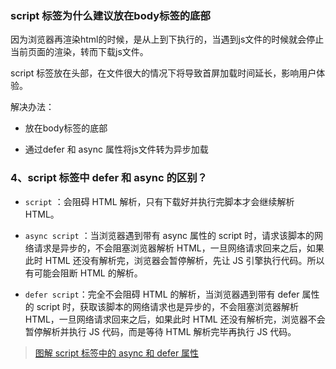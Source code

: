 ### script 标签为什么建议放在body标签的底部

因为浏览器再渲染html的时候，是从上到下执行的，当遇到js文件的时候就会停止当前页面的渲染，转而下载js文件。

script 标签放在头部，在文件很大的情况下将导致首屏加载时间延长，影响用户体验。



解决办法：

+ 放在body标签的底部

+ 通过defer 和 async 属性将js文件转为异步加载

### **4、script 标签中 defer 和 async 的区别？**

+ `script` ：会阻碍 HTML 解析，只有下载好并执行完脚本才会继续解析 HTML。

+ `async script` ：当浏览器遇到带有 async 属性的 script 时，请求该脚本的网络请求是异步的，不会阻塞浏览器解析 HTML，一旦网络请求回来之后，如果此时 HTML 还没有解析完，浏览器会暂停解析，先让 JS 引擎执行代码。所以有可能会阻断 HTML 的解析。

+ `defer script`：完全不会阻碍 HTML 的解析，当浏览器遇到带有 defer 属性的 script 时，获取该脚本的网络请求也是异步的，不会阻塞浏览器解析 HTML，一旦网络请求回来之后，如果此时 HTML 还没有解析完，浏览器不会暂停解析并执行 JS 代码，而是等待 HTML 解析完毕再执行 JS 代码。

> [图解 script 标签中的 async 和 defer 属性](https://juejin.cn/post/6894629999215640583)





